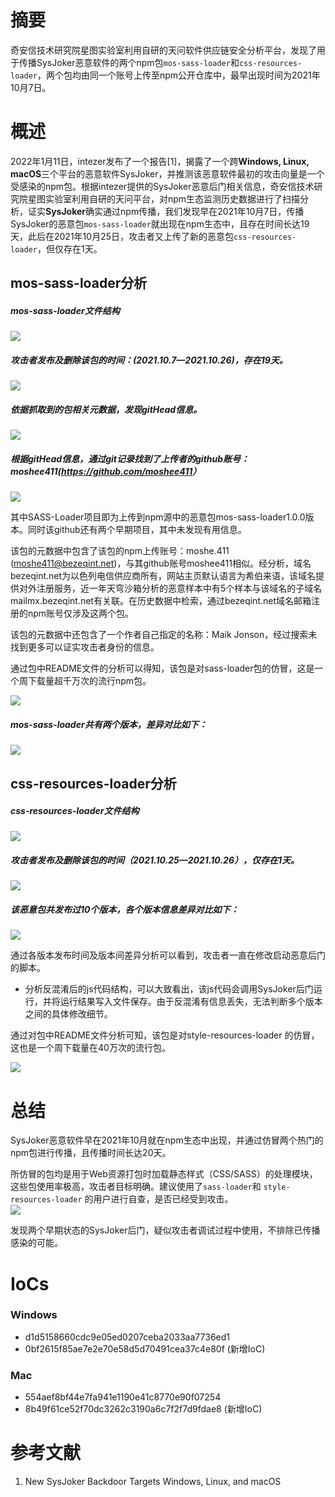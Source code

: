 摘要
==

奇安信技术研究院星图实验室利用自研的天问软件供应链安全分析平台，发现了用于传播SysJoker恶意软件的两个npm包`mos-sass-loader`和`css-resources-loader`，两个包均由同一个账号上传至npm公开仓库中，最早出现时间为2021年10月7日。

概述
==

2022年1月11日，intezer发布了一个报告\[1\]，揭露了一个跨**Windows, Linux, macOS**三个平台的恶意软件SysJoker，并推测该恶意软件最初的攻击向量是一个受感染的npm包。根据intezer提供的SysJoker恶意后门相关信息，奇安信技术研究院星图实验室利用自研的天问平台，对npm生态监测历史数据进行了扫描分析，证实**SysJoker**确实通过npm传播，我们发现早在2021年10月7日，传播SysJoker的恶意包`mos-sass-loader`就出现在npm生态中，且存在时间长达19天，此后在2021年10月25日，攻击者又上传了新的恶意包`css-resources-loader`，但仅存在1天。

mos-sass-loader分析
-----------------

##### mos-sass-loader文件结构

![](https://shs3.b.qianxin.com/attack_forum/2022/01/attach-58a2f125220eb76a1cad799eabb96f43d791ad38.jpg)

##### 攻击者发布及删除该包的时间：(2021.10.7—2021.10.26)，存在19天。

![](https://shs3.b.qianxin.com/attack_forum/2022/01/attach-c9d8d95fe52921136743331a83bceca4cee2f545.jpg)

##### 依据抓取到的包相关元数据，发现gitHead信息。

![](https://shs3.b.qianxin.com/attack_forum/2022/01/attach-0089a7b95c1c3cfe564c72982ba6a867adc155e4.jpg)

##### 根据gitHead信息，通过git记录找到了上传者的github账号：moshee411(<https://github.com/moshee411>）

![](https://shs3.b.qianxin.com/attack_forum/2022/01/attach-b23789b739511f783d194ae5b033fdd7b84dd767.jpg)

其中SASS-Loader项目即为上传到npm源中的恶意包mos-sass-loader1.0.0版本。同时该github还有两个早期项目，其中未发现有用信息。

该包的元数据中包含了该包的npm上传账号：moshe.411 (moshe411@bezeqint.net)，与其github账号moshee411相似。经分析，域名bezeqint.net为以色列电信供应商所有，网站主页默认语言为希伯来语，该域名提供对外注册服务，近一年天穹沙箱分析的恶意样本中有5个样本与该域名的子域名mailmx.bezeqint.net有关联。在历史数据中检索，通过bezeqint.net域名邮箱注册的npm账号仅涉及这两个包。

该包的元数据中还包含了一个作者自己指定的名称：Maik Jonson，经过搜索未找到更多可以证实攻击者身份的信息。

通过包中README文件的分析可以得知，该包是对sass-loader包的仿冒，这是一个周下载量超千万次的流行npm包。

![](https://shs3.b.qianxin.com/attack_forum/2022/01/attach-fc17b4058bac3a5a69f5e36837bd8fe673f10502.jpg)

##### mos-sass-loader共有两个版本，差异对比如下：

![](https://shs3.b.qianxin.com/attack_forum/2022/01/attach-edfd8c6937769b10a801867b25147ebaea4f2cd1.jpg)

css-resources-loader分析
----------------------

##### css-resources-loader文件结构

![](https://shs3.b.qianxin.com/attack_forum/2022/01/attach-52a81e21e4c0482f92239cba2d0ecdc4fa422adb.jpg)

##### 攻击者发布及删除该包的时间（2021.10.25—2021.10.26），仅存在1天。

![](https://shs3.b.qianxin.com/attack_forum/2022/01/attach-82c0d20eb75e5062fb88c2ec05f5dfba65a39c19.jpg)

##### 该恶意包共发布过10个版本，各个版本信息差异对比如下：

![](https://shs3.b.qianxin.com/attack_forum/2022/01/attach-f17187d91a16f9b217a600129a4303eb5dca511a.jpg)

通过各版本发布时间及版本间差异分析可以看到，攻击者一直在修改启动恶意后门的脚本。

- 分析反混淆后的js代码结构，可以大致看出，该js代码会调用SysJoker后门运行，并将运行结果写入文件保存。由于反混淆有信息丢失，无法判断多个版本之间的具体修改细节。

通过对包中README文件分析可知，该包是对style-resources-loader 的仿冒，这也是一个周下载量在40万次的流行包。

![](https://shs3.b.qianxin.com/attack_forum/2022/01/attach-b28fa30896d776f3306d30440f6eb00312189b52.jpg)

总结
==

SysJoker恶意软件早在2021年10月就在npm生态中出现，并通过仿冒两个热门的npm包进行传播，且传播时间长达20天。

所仿冒的包均是用于Web资源打包时加载静态样式（CSS/SASS）的处理模块，这些包使用率极高，攻击者目标明确。建议使用了`sass-loader`和 `style-resources-loader` 的用户进行自查，是否已经受到攻击。  
![](https://shs3.b.qianxin.com/attack_forum/2022/01/attach-777fa91cf976d654a9195b82fc55d380d478207d.jpg)

发现两个早期状态的SysJoker后门，疑似攻击者调试过程中使用，不排除已传播感染的可能。

IoCs
====

### Windows

- d1d5158660cdc9e05ed0207ceba2033aa7736ed1
- 0bf2615f85ae7e2e70e58d5d70491cea37c4e80f (新增IoC)

### Mac

- 554aef8bf44e7fa941e1190e41c8770e90f07254
- 8b49f61ce52f70dc3262c3190a6c7f2f7d9fdae8 (新增IoC)

参考文献
====

1. New SysJoker Backdoor Targets Windows, Linux, and macOS